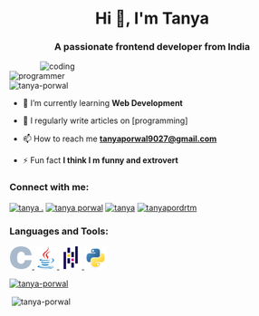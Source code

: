<h1 align="center">Hi 👋, I'm Tanya</h1>
<h3 align="center">A passionate frontend developer from India</h3>
<img align="right" alt= "coding "width="450" src="https://static.vecteezy.com/system/resources/thumbnails/036/103/512/original/3d-render-coding-animation-coding-screen-3d-rendering-programming-with-syntax-code-transparent-background-with-alpha-channel-video.jpg" >
<img align="left" alt= "programmer"width="500"
src="https://camo.githubusercontent.com/2366b34bb903c09617990fb5fff4622f3e941349e846ddb7e73df872a9d21233/68747470733a2f2f63646e2e6472696262626c652e636f6d2f75736572732f3733303730332f73637265656e73686f74732f363538313234332f6176656e746f2e676966" >
<p align="left"> <img src="https://komarev.com/ghpvc/?username=tanya-porwal&label=Profile%20views&color=0e75b6&style=flat" alt="tanya-porwal" /> </p>

 - 🌱 I’m currently learning **Web Development**

- 📝 I regularly write articles on [programming]

- 📫 How to reach me **tanyaporwal9027@gmail.com**

- ⚡ Fun fact **I think I m funny and extrovert**



<h3 align="left">Connect with me:</h3>
<p align="left">
<a href="https://linkedin.com/in/tanya ." target="blank"><img align="center" src="https://raw.githubusercontent.com/rahuldkjain/github-profile-readme-generator/master/src/images/icons/Social/linked-in-alt.svg" alt="tanya ." height="30" width="40" /></a>
<a href="https://www.hackerrank.com/tanya porwal" target="blank"><img align="center" src="https://raw.githubusercontent.com/rahuldkjain/github-profile-readme-generator/master/src/images/icons/Social/hackerrank.svg" alt="tanya porwal" height="30" width="40" /></a>
<a href="https://www.leetcode.com/tanya" target="blank"><img align="center" src="https://raw.githubusercontent.com/rahuldkjain/github-profile-readme-generator/master/src/images/icons/Social/leet-code.svg" alt="tanya" height="30" width="40" /></a>
<a href="https://auth.geeksforgeeks.org/user/tanyapordrtm" target="blank"><img align="center" src="https://raw.githubusercontent.com/rahuldkjain/github-profile-readme-generator/master/src/images/icons/Social/geeks-for-geeks.svg" alt="tanyapordrtm" height="30" width="40" /></a>
</p>

<h3 align="left">Languages and Tools:</h3>
<p align="left"> <a href="https://www.cprogramming.com/" target="_blank" rel="noreferrer"> <img src="https://raw.githubusercontent.com/devicons/devicon/master/icons/c/c-original.svg" alt="c" width="40" height="40"/> </a> <a href="https://www.java.com" target="_blank" rel="noreferrer"> <img src="https://raw.githubusercontent.com/devicons/devicon/master/icons/java/java-original.svg" alt="java" width="40" height="40"/> </a> <a href="https://pandas.pydata.org/" target="_blank" rel="noreferrer"> <img src="https://raw.githubusercontent.com/devicons/devicon/2ae2a900d2f041da66e950e4d48052658d850630/icons/pandas/pandas-original.svg" alt="pandas" width="40" height="40"/> </a> <a href="https://www.python.org" target="_blank" rel="noreferrer"> <img src="https://raw.githubusercontent.com/devicons/devicon/master/icons/python/python-original.svg" alt="python" width="40" height="40"/> </a> </p>

<p align="left"> <a href="https://github.com/ryo-ma/github-profile-trophy"><img src="https://github-profile-trophy.vercel.app/?username=tanya-porwal" alt="tanya-porwal" /></a> </p>


<p>&nbsp;<img align="center" src="https://github-readme-stats.vercel.app/api?username=tanya-porwal&show_icons=true&locale=en" alt="tanya-porwal" /></p>
